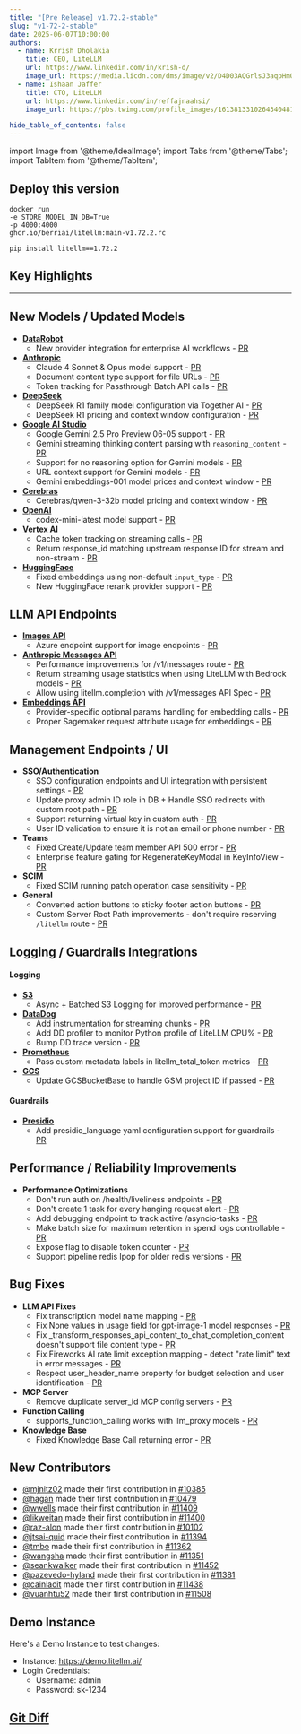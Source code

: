 ```yaml
---
title: "[Pre Release] v1.72.2-stable"
slug: "v1-72-2-stable"
date: 2025-06-07T10:00:00
authors:
  - name: Krrish Dholakia
    title: CEO, LiteLLM
    url: https://www.linkedin.com/in/krish-d/
    image_url: https://media.licdn.com/dms/image/v2/D4D03AQGrlsJ3aqpHmQ/profile-displayphoto-shrink_400_400/B4DZSAzgP7HYAg-/0/1737327772964?e=1749686400&v=beta&t=Hkl3U8Ps0VtvNxX0BNNq24b4dtX5wQaPFp6oiKCIHD8
  - name: Ishaan Jaffer
    title: CTO, LiteLLM
    url: https://www.linkedin.com/in/reffajnaahsi/
    image_url: https://pbs.twimg.com/profile_images/1613813310264340481/lz54oEiB_400x400.jpg

hide_table_of_contents: false
---
```


import Image from '@theme/IdealImage';
import Tabs from '@theme/Tabs';
import TabItem from '@theme/TabItem';

## Deploy this version

<Tabs>
<TabItem value="docker" label="Docker">

``` showLineNumbers title="docker run litellm"
docker run
-e STORE_MODEL_IN_DB=True
-p 4000:4000
ghcr.io/berriai/litellm:main-v1.72.2.rc
```
</TabItem>

<TabItem value="pip" label="Pip">

``` showLineNumbers title="pip install litellm"
pip install litellm==1.72.2
```
</TabItem>
</Tabs>

## Key Highlights



---

## New Models / Updated Models

- **[DataRobot](../../docs/providers/datarobot)**
    - New provider integration for enterprise AI workflows - [PR](https://github.com/BerriAI/litellm/pull/10385)
- **[Anthropic](../../docs/providers/anthropic)**
    - Claude 4 Sonnet & Opus model support - [PR](https://github.com/BerriAI/litellm/pull/11339)
    - Document content type support for file URLs - [PR](https://github.com/BerriAI/litellm/pull/11387)
    - Token tracking for Passthrough Batch API calls - [PR](https://github.com/BerriAI/litellm/pull/11388)
- **[DeepSeek](../../docs/providers/together_ai)**
    - DeepSeek R1 family model configuration via Together AI - [PR](https://github.com/BerriAI/litellm/pull/11394)
    - DeepSeek R1 pricing and context window configuration - [PR](https://github.com/BerriAI/litellm/pull/11339)
- **[Google AI Studio](../../docs/providers/gemini)**
    - Google Gemini 2.5 Pro Preview 06-05 support - [PR](https://github.com/BerriAI/litellm/pull/11447)
    - Gemini streaming thinking content parsing with `reasoning_content` - [PR](https://github.com/BerriAI/litellm/pull/11298)
    - Support for no reasoning option for Gemini models - [PR](https://github.com/BerriAI/litellm/pull/11393)
    - URL context support for Gemini models - [PR](https://github.com/BerriAI/litellm/pull/11351)
    - Gemini embeddings-001 model prices and context window - [PR](https://github.com/BerriAI/litellm/pull/11332)
- **[Cerebras](../../docs/providers/cerebras)**
    - Cerebras/qwen-3-32b model pricing and context window - [PR](https://github.com/BerriAI/litellm/pull/11373)
- **[OpenAI](../../docs/providers/openai)**
    - codex-mini-latest model support - [PR](https://github.com/BerriAI/litellm/pull/11492)
- **[Vertex AI](../../docs/providers/vertex)**
    - Cache token tracking on streaming calls - [PR](https://github.com/BerriAI/litellm/pull/11387)
    - Return response_id matching upstream response ID for stream and non-stream - [PR](https://github.com/BerriAI/litellm/pull/11456)
- **[HuggingFace](../../docs/providers/huggingface)**
    - Fixed embeddings using non-default `input_type` - [PR](https://github.com/BerriAI/litellm/pull/11452)
    - New HuggingFace rerank provider support - [PR](https://github.com/BerriAI/litellm/pull/11438)

## LLM API Endpoints

- **[Images API](../../docs/image_generation)**
    - Azure endpoint support for image endpoints - [PR](https://github.com/BerriAI/litellm/pull/11482)
- **[Anthropic Messages API](../../docs/completion/chat)**
    - Performance improvements for /v1/messages route - [PR](https://github.com/BerriAI/litellm/pull/11421)
    - Return streaming usage statistics when using LiteLLM with Bedrock models - [PR](https://github.com/BerriAI/litellm/pull/11469)
    - Allow using litellm.completion with /v1/messages API Spec - [PR](https://github.com/BerriAI/litellm/pull/11502)
- **[Embeddings API](../../docs/embedding/supported_embedding)**
    - Provider-specific optional params handling for embedding calls - [PR](https://github.com/BerriAI/litellm/pull/11346)
    - Proper Sagemaker request attribute usage for embeddings - [PR](https://github.com/BerriAI/litellm/pull/11362)

## Management Endpoints / UI


- **SSO/Authentication**
    - SSO configuration endpoints and UI integration with persistent settings - [PR](https://github.com/BerriAI/litellm/pull/11417)
    - Update proxy admin ID role in DB + Handle SSO redirects with custom root path - [PR](https://github.com/BerriAI/litellm/pull/11384)
    - Support returning virtual key in custom auth - [PR](https://github.com/BerriAI/litellm/pull/11346)
    - User ID validation to ensure it is not an email or phone number - [PR](https://github.com/BerriAI/litellm/pull/10102)
- **Teams**
    - Fixed Create/Update team member API 500 error - [PR](https://github.com/BerriAI/litellm/pull/10479)
    - Enterprise feature gating for RegenerateKeyModal in KeyInfoView - [PR](https://github.com/BerriAI/litellm/pull/11400)
- **SCIM**
    - Fixed SCIM running patch operation case sensitivity - [PR](https://github.com/BerriAI/litellm/pull/11335)
- **General**
    - Converted action buttons to sticky footer action buttons - [PR](https://github.com/BerriAI/litellm/pull/11293)
    - Custom Server Root Path improvements - don't require reserving `/litellm` route - [PR](https://github.com/BerriAI/litellm/pull/11460)

## Logging / Guardrails Integrations

#### Logging
- **[S3](../../docs/proxy/logging#s3)**
    - Async + Batched S3 Logging for improved performance - [PR](https://github.com/BerriAI/litellm/pull/11340)
- **[DataDog](../../docs/observability/datadog_integration)**
    - Add instrumentation for streaming chunks - [PR](https://github.com/BerriAI/litellm/pull/11338)
    - Add DD profiler to monitor Python profile of LiteLLM CPU% - [PR](https://github.com/BerriAI/litellm/pull/11375)
    - Bump DD trace version - [PR](https://github.com/BerriAI/litellm/pull/11426)
- **[Prometheus](../../docs/proxy/prometheus)**
    - Pass custom metadata labels in litellm_total_token metrics - [PR](https://github.com/BerriAI/litellm/pull/11414)
- **[GCS](../../docs/proxy/logging#google-cloud-storage)**
    - Update GCSBucketBase to handle GSM project ID if passed - [PR](https://github.com/BerriAI/litellm/pull/11409)

#### Guardrails
- **[Presidio](../../docs/proxy/guardrails/presidio)**
    - Add presidio_language yaml configuration support for guardrails - [PR](https://github.com/BerriAI/litellm/pull/11331)


## Performance / Reliability Improvements

- **Performance Optimizations**
    - Don't run auth on /health/liveliness endpoints - [PR](https://github.com/BerriAI/litellm/pull/11378)
    - Don't create 1 task for every hanging request alert - [PR](https://github.com/BerriAI/litellm/pull/11385)
    - Add debugging endpoint to track active /asyncio-tasks - [PR](https://github.com/BerriAI/litellm/pull/11382)
    - Make batch size for maximum retention in spend logs controllable - [PR](https://github.com/BerriAI/litellm/pull/11459)
    - Expose flag to disable token counter - [PR](https://github.com/BerriAI/litellm/pull/11344)
    - Support pipeline redis lpop for older redis versions - [PR](https://github.com/BerriAI/litellm/pull/11425)

## Bug Fixes

- **LLM API Fixes**
    - Fix transcription model name mapping - [PR](https://github.com/BerriAI/litellm/pull/11333)
    - Fix None values in usage field for gpt-image-1 model responses - [PR](https://github.com/BerriAI/litellm/pull/11448)
    - Fix _transform_responses_api_content_to_chat_completion_content doesn't support file content type - [PR](https://github.com/BerriAI/litellm/pull/11494)
    - Fix Fireworks AI rate limit exception mapping - detect "rate limit" text in error messages - [PR](https://github.com/BerriAI/litellm/pull/11455)
    - Respect user_header_name property for budget selection and user identification - [PR](https://github.com/BerriAI/litellm/pull/11419)
- **MCP Server**
    - Remove duplicate server_id MCP config servers - [PR](https://github.com/BerriAI/litellm/pull/11327)
- **Function Calling**
    - supports_function_calling works with llm_proxy models - [PR](https://github.com/BerriAI/litellm/pull/11381)
- **Knowledge Base**
    - Fixed Knowledge Base Call returning error - [PR](https://github.com/BerriAI/litellm/pull/11467)

## New Contributors
* [@mjnitz02](https://github.com/mjnitz02) made their first contribution in [#10385](https://github.com/BerriAI/litellm/pull/10385)
* [@hagan](https://github.com/hagan) made their first contribution in [#10479](https://github.com/BerriAI/litellm/pull/10479)
* [@wwells](https://github.com/wwells) made their first contribution in [#11409](https://github.com/BerriAI/litellm/pull/11409)
* [@likweitan](https://github.com/likweitan) made their first contribution in [#11400](https://github.com/BerriAI/litellm/pull/11400)
* [@raz-alon](https://github.com/raz-alon) made their first contribution in [#10102](https://github.com/BerriAI/litellm/pull/10102)
* [@jtsai-quid](https://github.com/jtsai-quid) made their first contribution in [#11394](https://github.com/BerriAI/litellm/pull/11394)
* [@tmbo](https://github.com/tmbo) made their first contribution in [#11362](https://github.com/BerriAI/litellm/pull/11362)
* [@wangsha](https://github.com/wangsha) made their first contribution in [#11351](https://github.com/BerriAI/litellm/pull/11351)
* [@seankwalker](https://github.com/seankwalker) made their first contribution in [#11452](https://github.com/BerriAI/litellm/pull/11452)
* [@pazevedo-hyland](https://github.com/pazevedo-hyland) made their first contribution in [#11381](https://github.com/BerriAI/litellm/pull/11381)
* [@cainiaoit](https://github.com/cainiaoit) made their first contribution in [#11438](https://github.com/BerriAI/litellm/pull/11438)
* [@vuanhtu52](https://github.com/vuanhtu52) made their first contribution in [#11508](https://github.com/BerriAI/litellm/pull/11508)

## Demo Instance

Here's a Demo Instance to test changes:

- Instance: https://demo.litellm.ai/
- Login Credentials:
    - Username: admin
    - Password: sk-1234

## [Git Diff](https://github.com/BerriAI/litellm/releases)
